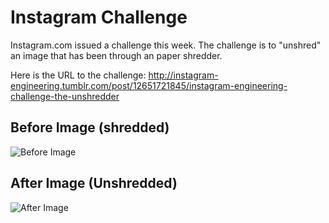 # Instagram Challenge

Instagram.com issued a challenge this week. The challenge is to "unshred" an image that has been through an paper shredder. 

Here is the URL to the challenge: http://instagram-engineering.tumblr.com/post/12651721845/instagram-engineering-challenge-the-unshredder

## Before Image (shredded)

![Before Image](http://media.tumblr.com/tumblr_luigsoCv3s1qm4rc3.png)

## After Image (Unshredded)

![After Image](http://media.tumblr.com/tumblr_luih7og6QM1qm4rc3.png)
